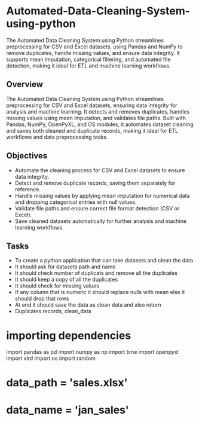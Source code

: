 # Automated-Data-Cleaning-System-using-python
The Automated Data Cleaning System using Python streamlines preprocessing for CSV and Excel datasets, using Pandas and NumPy to remove duplicates, handle missing values, and ensure data integrity. It supports mean imputation, categorical filtering, and automated file detection, making it ideal for ETL and machine learning workflows.


## Overview

The Automated Data Cleaning System using Python streamlines preprocessing for CSV and Excel datasets, ensuring data integrity for analysis and machine learning. It detects and removes duplicates, handles missing values using mean imputation, and validates file paths. Built with Pandas, NumPy, OpenPyXL, and OS modules, it automates dataset cleaning and saves both cleaned and duplicate records, making it ideal for ETL workflows and data preprocessing tasks. 


## Objectives

- Automate the cleaning process for CSV and Excel datasets to ensure data integrity.
- Detect and remove duplicate records, saving them separately for reference.
- Handle missing values by applying mean imputation for numerical data and dropping categorical entries with null values.
- Validate file paths and ensure correct file format detection (CSV or Excel).
- Save cleaned datasets automatically for further analysis and machine learning workflows.

## Tasks
- To create a python application that can take datasets and clean the data
- It should ask for datasets path and name
- It should check number of duplicats and remove all the duplicates 
- It should keep a copy of all the duplicates
- It should check for missing values 
- If any column that is numeric it should replace nulls with mean else it should drop that rows
- At end it should save the data as clean data and also return 
- Duplicates records, clean_data 


# importing dependencies
import pandas as pd
import numpy as np
import time
import openpyxl
import xlrd
import os
import random

# data_path = 'sales.xlsx'
# data_name = 'jan_sales'
